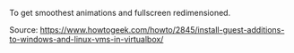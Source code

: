 
To get smoothest animations and fullscreen redimensioned.

Source:
<https://www.howtogeek.com/howto/2845/install-guest-additions-to-windows-and-linux-vms-in-virtualbox/>
